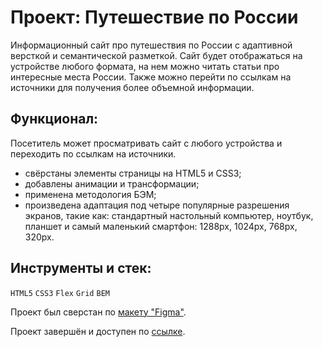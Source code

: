# Проект: Путешествие по России

Информационный сайт про путешествия по России с адаптивной версткой и семантической разметкой. Сайт будет отображаться на устройстве любого формата, на нем можно читать статьи про интересные места России. Также можно перейти по ссылкам на источники для получения более объемной информации.

## Функционал:

Посетитель может просматривать сайт с любого устройства и переходить по ссылкам на источники.

- свёрстаны элементы страницы на HTML5 и CSS3;
- добавлены анимации и трансформации;
- применена методология БЭМ;
- произведена адаптация под четыре популярные разрешения экранов, такие как: стандартный настольный компьютер, ноутбук, планшет и самый маленький смартфон: 1288px, 1024px, 768px, 320px.

## Инструменты и стек:
`HTML5` `CSS3` `Flex` `Grid` `BEM`

Проект был сверстан по [макету "Figma"](https://www.figma.com/file/5S2WSbEFL6awjVWJ0NWL8Q/Sprint-3_-Russia-_-desktop-%2B-mobile?node-id=28503%3A0).

Проект завершён и доступен по [ссылке](https://anzhelf.github.io/russian-travel/).
